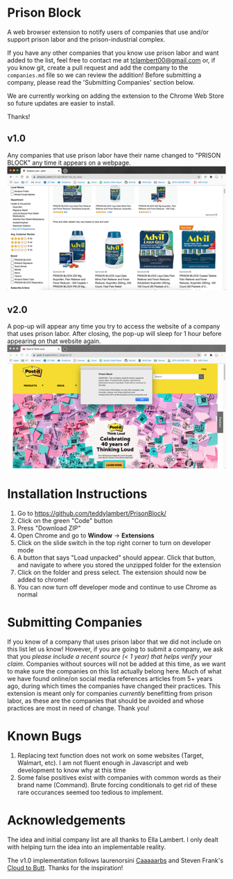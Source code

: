 # Prison Block
A web browser extension to notify users of companies that use and/or support prison labor and the prison-industrial complex.

If you have any other companies that you know use prison labor and want added to the list, feel free to contact me at tclambert00@gmail.com or, if you know git, create a pull request and add the company to the `companies.md` file so we can review the addition! Before submitting a company, please read the 'Submitting Companies' section below.

We are currently working on adding the extension to the Chrome Web Store so future updates are easier to install.

Thanks!

## v1.0
Any companies that use prison labor have their name changed to "PRISON BLOCK" any time it appears on a webpage.
![Image of Word Replace](icons/wordReplace.png)

## v2.0
A pop-up will appear any time you try to access the website of a company that uses prison labor. After closing, the pop-up will sleep for 1 hour before appearing on that website again.
![Image of Pop-Up](icons/popup.png)


# Installation Instructions
1. Go to https://github.com/teddylambert/PrisonBlock/
2. Click on the green "Code" button
3. Press "Download ZIP"
2. Open Chrome and go to **Window** -> **Extensions**
3. Click on the slide switch in the top right corner to turn on developer mode
4. A button that says "Load unpacked" should appear. Click that button, and navigate to where you stored the unzipped folder for the extension
5. Click on the folder and press select. The extension should now be added to chrome!
6. You can now turn off developer mode and continue to use Chrome as normal

# Submitting Companies
If you know of a company that uses prison labor that we did not include on this list let us know! However, if you are going to submit a company, we ask that you *please include a recent source (< 1 year) that helps verify your claim*. Companies without sources will not be added at this time, as we want to make sure the companies on this list actually belong here. Much of what we have found online/on social media references articles from 5+ years ago, during which times the companies have changed their practices. This extension is meant only for companies *_currently_* benefitting from prison labor, as these are the companies that should be avoided and whose practices are most in need of change. Thank you!

# Known Bugs
1. Replacing text function does not work on some websites (Target, Walmart, etc). I am not fluent enough in Javascript and web development to know why at this time
2. Some false positives exist with companies with common words as their brand name (Command). Brute forcing conditionals to get rid of these rare occurances seemed too tedious to implement.

# Acknowledgements
The idea and initial company list are all thanks to Ella Lambert. I only dealt with helping turn the idea into an implementable reality.

The v1.0 implementation follows laurenorsini [Caaaaarbs](https://github.com/laurenorsini/caaaaarbs) and Steven Frank's [Cloud to Butt](https://github.com/panicsteve/cloud-to-butt). Thanks for the inspiration! 
